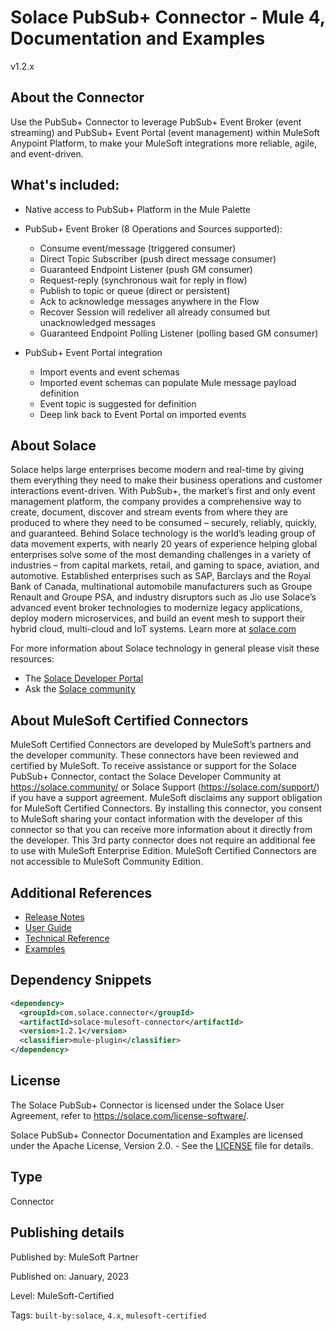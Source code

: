 # Solace PubSub+ Connector - Mule 4, Documentation and Examples

v1.2.x

## About the Connector

Use the PubSub+ Connector to leverage PubSub+ Event Broker (event streaming) and PubSub+ Event Portal (event management) within MuleSoft Anypoint Platform, to make your MuleSoft integrations more reliable, agile, and event-driven.

## What's included:

* Native access to PubSub+ Platform in the Mule Palette

*  PubSub+ Event Broker (8 Operations and Sources supported):
    * Consume event/message (triggered consumer)
    * Direct Topic Subscriber (push direct message consumer)
    * Guaranteed Endpoint Listener (push GM consumer)
    * Request-reply (synchronous wait for reply in flow)
    * Publish to topic or queue (direct or persistent)
    * Ack to acknowledge messages anywhere in the Flow
    * Recover Session will redeliver all already consumed but unacknowledged messages
    * Guaranteed Endpoint Polling Listener (polling based GM consumer)

 * PubSub+ Event Portal integration

    * Import events and event schemas
    * Imported event schemas can populate Mule message payload definition
    * Event topic is suggested for definition
    * Deep link back to Event Portal on imported events

## About Solace

Solace helps large enterprises become modern and real-time by giving them everything they need to make their business operations and customer interactions event-driven. With PubSub+, the market’s first and only event management platform, the company provides a comprehensive way to create, document, discover and stream events from where they are produced to where they need to be consumed – securely, reliably, quickly, and guaranteed. Behind Solace technology is the world’s leading group of data movement experts, with nearly 20 years of experience helping global enterprises solve some of the most demanding challenges in a variety of industries – from capital markets, retail, and gaming to space, aviation, and automotive. Established enterprises such as SAP, Barclays and the Royal Bank of Canada, multinational automobile manufacturers such as Groupe Renault and Groupe PSA, and industry disruptors such as Jio use Solace’s advanced event broker technologies to modernize legacy applications, deploy modern microservices, and build an event mesh to support their hybrid cloud, multi-cloud and IoT systems. Learn more at [solace.com](https://solace.com/)

For more information about Solace technology in general please visit these resources:

- The [Solace Developer Portal](https://solace.dev)
- Ask the [Solace community](https://solace.community/)


## About MuleSoft Certified Connectors

MuleSoft Certified Connectors are developed by MuleSoft’s partners and the developer community. These connectors have been reviewed and certified by MuleSoft. To receive assistance or support for the Solace PubSub+ Connector, contact the Solace Developer Community at https://solace.community/ or Solace Support (https://solace.com/support/) if you have a support agreement.
MuleSoft disclaims any support obligation for MuleSoft Certified Connectors. By installing this connector, you consent to MuleSoft sharing your contact information with the developer of this connector so that you can receive more information about it directly from the developer. This 3rd party connector does not require an additional fee to use with MuleSoft Enterprise Edition. MuleSoft Certified Connectors are not accessible to MuleSoft Community Edition.

## Additional References

* [Release Notes](https://github.com/SolaceProducts/pubsubplus-connector-mule-docs/blob/main/doc/release-notes.md)
* [User Guide](https://github.com/SolaceProducts/pubsubplus-connector-mule-docs/blob/main/doc/user-guide.md)
* [Technical Reference](https://github.com/SolaceProducts/pubsubplus-connector-mule-docs/blob/main/doc/technical-reference.md)
* [Examples](https://github.com/SolaceProducts/pubsubplus-connector-mule-docs/blob/main/demo)

## Dependency Snippets

```XML
<dependency>
  <groupId>com.solace.connector</groupId>
  <artifactId>solace-mulesoft-connector</artifactId>
  <version>1.2.1</version>
  <classifier>mule-plugin</classifier>
</dependency>
```

## License

The Solace PubSub+ Connector is licensed under the Solace User Agreement, refer to https://solace.com/license-software/.

Solace PubSub+ Connector Documentation and Examples are licensed under the Apache License, Version 2.0. - See the [LICENSE](https://github.com/SolaceProducts/pubsubplus-connector-mule-docs/blob/main/LICENSE) file for details.

## Type

Connector

## Publishing details

Published by: MuleSoft Partner
</br>

Published on: January, 2023
</br>

Level: MuleSoft-Certified
</br>

Tags: `built-by:solace`, `4.x`, `mulesoft-certified`

